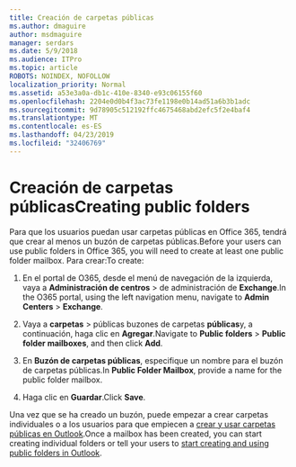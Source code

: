 ```yaml
---
title: Creación de carpetas públicas
ms.author: dmaguire
author: msdmaguire
manager: serdars
ms.date: 5/9/2018
ms.audience: ITPro
ms.topic: article
ROBOTS: NOINDEX, NOFOLLOW
localization_priority: Normal
ms.assetid: a53e3a0a-db1c-410e-8340-e93c06155f60
ms.openlocfilehash: 2204e0d0b4f3ac73fe1198e0b14ad51a6b3b1adc
ms.sourcegitcommit: 9d78905c512192ffc4675468abd2efc5f2e4baf4
ms.translationtype: MT
ms.contentlocale: es-ES
ms.lasthandoff: 04/23/2019
ms.locfileid: "32406769"
---
```

# <a name="creating-public-folders"></a><span data-ttu-id="fd56f-102">Creación de carpetas públicas</span><span class="sxs-lookup"><span data-stu-id="fd56f-102">Creating public folders</span></span>

<span data-ttu-id="fd56f-103">Para que los usuarios puedan usar carpetas públicas en Office 365, tendrá que crear al menos un buzón de carpetas públicas.</span><span class="sxs-lookup"><span data-stu-id="fd56f-103">Before your users can use public folders in Office 365, you will need to create at least one public folder mailbox.</span></span> <span data-ttu-id="fd56f-104">Para crear:</span><span class="sxs-lookup"><span data-stu-id="fd56f-104">To create:</span></span>
  
1. <span data-ttu-id="fd56f-105">En el portal de O365, desde el menú de navegación de la izquierda, vaya a **Administración de centros** \> de administración de **Exchange**.</span><span class="sxs-lookup"><span data-stu-id="fd56f-105">In the O365 portal, using the left navigation menu, navigate to **Admin Centers** \> **Exchange**.</span></span>
    
2. <span data-ttu-id="fd56f-106">Vaya a **carpetas** \> públicas buzones de carpetas **públicas**y, a continuación, haga clic en **Agregar**.</span><span class="sxs-lookup"><span data-stu-id="fd56f-106">Navigate to **Public folders** \> **Public folder mailboxes**, and then click **Add**.</span></span>
    
3. <span data-ttu-id="fd56f-107">En **Buzón de carpetas públicas**, especifique un nombre para el buzón de carpetas públicas.</span><span class="sxs-lookup"><span data-stu-id="fd56f-107">In **Public Folder Mailbox**, provide a name for the public folder mailbox.</span></span>
    
4. <span data-ttu-id="fd56f-108">Haga clic en **Guardar**.</span><span class="sxs-lookup"><span data-stu-id="fd56f-108">Click **Save**.</span></span>
    
<span data-ttu-id="fd56f-109">Una vez que se ha creado un buzón, puede empezar a crear carpetas individuales o a los usuarios para que empiecen a [crear y usar carpetas públicas en Outlook](https://support.office.com/article/Create-and-share-a-public-folder-in-Outlook-a2835011-d524-4a5c-a207-05c159bb2a97).</span><span class="sxs-lookup"><span data-stu-id="fd56f-109">Once a mailbox has been created, you can start creating individual folders or tell your users to [start creating and using public folders in Outlook](https://support.office.com/article/Create-and-share-a-public-folder-in-Outlook-a2835011-d524-4a5c-a207-05c159bb2a97).</span></span>
  

